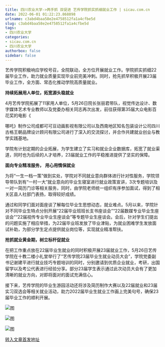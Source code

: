 ```yaml
---
title: 四川农业大学->两手抓 双促进 艺传学院抓实抓细就业工作 | sicau.com.cn
date: 2022-06-01 01:22:23.868898
urlname: c3abd4baa58e2e4758512fa1a4cfbe5d
slug: c3abd4baa58e2e4758512fa1a4cfbe5d
tags: 
- 四川农业大学
categories:
- sicau.com.cn
- 四川农业大学
authorbox: false
sidebar: false
---
```

艺传学院积极响应学校号召，全院联动，全方位开展就业工作。学院抓实抓细22届毕业工作，助力就业质量实现毕业前完美冲刺。同时，抢先抓早积极开展23届毕业工作，全方面、常态化推动学院高质量就业。  

**持续拓展用人单位，拓宽源头稳就业**

4月艺传学院拓展了11家用人单位，5月26日院长张丽君带队，视觉传达设计、数字媒体艺术专业教师以及党委办相关同志再次出发，前往获得第35届大众电影百花奖的电影《
<!--more-->
哪吒》制作公司成都可可豆动画影视有限公司以及西南地区知名包装设计公司四川古格王朝品牌设计顾问有限公司进行了深入的交流探讨，并合作共建就业创业与教学实践基地。

学院有计划定期的企业拓展，为学生建立了实习和就业企业数据库，拓宽了就业渠道，同时也为后续的人才培养，23届就业工作的平稳推进提供了坚实的保障。

**面向专业精准服务，** **用心用情保就业**

为将“一生一档一策”做到实处，学院对不同就业意向群体进行针对性服务，学院领导带队到有“一村一大”就业意向的毕业生寝室进行就业政策宣讲，3次专题培训及一对一简历门诊等相关服务，同时，由学院老师统一组织有序参加面试，得到了相关区县人社部门表扬，取得较好成绩。

通过和同学们面对面座谈了解每位毕业生思想动态，就业难点。5月以来，学院针对不同毕业生特点分别开展“22届毕业班班长支书座谈会”“22届数媒专业毕业生座谈会”“22届视传专业毕业生座谈会”等专题毕业生座谈会。会后，针对学生们提出的问题实施了相应举措，为22届毕业班发放了毕业津贴，为就业困难学生发放面试补助，为部分学生定点提供就业岗位等，实现就业精准帮扶。

**抢抓就业黄金期，树立标杆促就业**

在把工作重点放在22届毕业生就业的同时积极开展23届就业工作，5月26日艺传学院在十教二楼小礼堂举行了“艺传学院23届毕业生就业动员大会”，学院党委副书记谢建平进行就业技巧专题培训的同时，分别邀请到优质企业就业，考研，出国留学以及考公代表进行经验分享。部分23届学生表示通过此次动员大会有了更加清晰的就业方向，对即将面对的面试充满信心。

接下来，艺传学院的毕业生游园活动还将涉及简历制作大赛以及22届就业和23届实习双选会等相关就业活动，助力2022届毕业生就业工作画上完美句号，确保23届毕业工作的顺利开展。

![图](https://news.sicau.edu.cn/__local/E/9A/CC/4ADEF801B0DFB4ACE519038D8AE_EE669274_10AA2.jpg)

![图](https://news.sicau.edu.cn/__local/3/A1/4D/6C3C3F97E4B6E08D7EF05DCEDBF_6FC94EFF_372B3.jpg)

![图](https://news.sicau.edu.cn/__local/A/0D/67/C4B87F306AEA28590153D2F4557_8C6B2816_2945B.jpg)

[转入文章首发地址](https://news.sicau.edu.cn/info/1078/68068.htm)